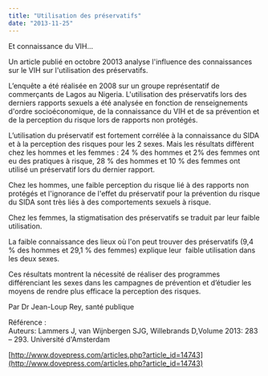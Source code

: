 ```yaml
---
title: "Utilisation des préservatifs"
date: "2013-11-25"
---
```


Et connaissance du VIH...

Un article publié en octobre 20013 analyse l'influence des connaissances sur le VIH sur l'utilisation des préservatifs.

L’enquête a été réalisée en 2008 sur un groupe représentatif de commerçants de Lagos au Nigeria. L'utilisation des préservatifs lors des derniers rapports sexuels a été analysée en fonction de renseignements d'ordre socioéconomique, de la connaissance du VIH et de sa prévention et de la perception du risque lors de rapports non protégés.

L’utilisation du préservatif est fortement corrélée à la connaissance du SIDA et à la perception des risques pour les 2 sexes. Mais les résultats diffèrent chez les hommes et les femmes : 24 % des hommes et 2% des femmes ont eu des pratiques à risque, 28 % des hommes et 10 % des femmes ont utilisé un préservatif lors du dernier rapport.

Chez les hommes, une faible perception du risque lié à des rapports non protégés et l'ignorance de l'effet du préservatif pour la prévention du risque du SIDA sont très liés à des comportements sexuels à risque.

Chez les femmes, la stigmatisation des préservatifs se traduit par leur faible utilisation.

La faible connaissance des lieux où l'on peut trouver des préservatifs (9,4 % des hommes et 29,1 % des femmes) explique leur  faible utilisation dans les deux sexes.

Ces résultats montrent la nécessité de réaliser des programmes différenciant les sexes dans les campagnes de prévention et d’étudier les moyens de rendre plus efficace la perception des risques.

Par Dr Jean-Loup Rey, santé publique

Référence :   
Auteurs: Lammers J, van Wijnbergen SJG, Willebrands D,Volume 2013: 283 – 293. Université d'Amsterdam

[http://www.dovepress.com/articles.php?article_id=14743](http://www.dovepress.com/articles.php?article_id=14743)